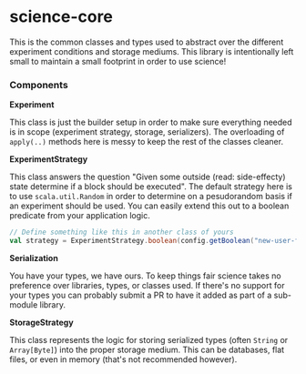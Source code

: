 # science-core

This is the common classes and types used to abstract over the different experiment conditions and storage mediums. This library is intentionally left small to maintain a small footprint in order to use science!

### Components

__Experiment__

This class is just the builder setup in order to make sure everything needed is in scope (experiment strategy, storage, serializers). The overloading of `apply(..)` methods here is messy to keep the rest of the classes cleaner.

__ExperimentStrategy__

This class answers the question "Given some outside (read: side-effecty) state determine if a block should be executed". The default strategy here is to use `scala.util.Random` in order to determine on a pesudorandom basis if an experiment should be used. You can easily extend this out to a boolean predicate from your application logic.

```scala
// Define something like this in another class of yours
val strategy = ExperimentStrategy.boolean(config.getBoolean("new-user-feature-enabled"))
```

__Serialization__

You have your types, we have ours. To keep things fair science takes no preference over libraries, types, or classes used. If there's no support for your types you can probably submit a PR to have it added as part of a sub-module library.

__StorageStrategy__

This class represents the logic for storing serialized types (often `String` or `Array[Byte]`) into the proper storage medium. This can be databases, flat files, or even in memory (that's not recommended however).
